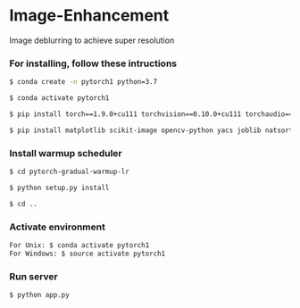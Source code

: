 # Image-Enhancement
Image deblurring to achieve super resolution

### For installing, follow these intructions
```bash
$ conda create -n pytorch1 python=3.7

$ conda activate pytorch1

$ pip install torch==1.9.0+cu111 torchvision==0.10.0+cu111 torchaudio==0.9.0 -f https://download.pytorch.org/whl/torch_stable.html

$ pip install matplotlib scikit-image opencv-python yacs joblib natsort h5py tqdm google-cloud-vision flask
```

### Install warmup scheduler

```bash
$ cd pytorch-gradual-warmup-lr

$ python setup.py install

$ cd ..
```

### Activate environment
```bash
For Unix: $ conda activate pytorch1
For Windows: $ source activate pytorch1
```

### Run server
```bash
$ python app.py
```